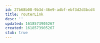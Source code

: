 ```yaml
---
id: 27b68b08-9b3d-46e9-adbf-ebf3d2d3bcd4
title: routerLink
desc: ''
updated: 1618573905267
created: 1618573905267
stub: true
---
```


